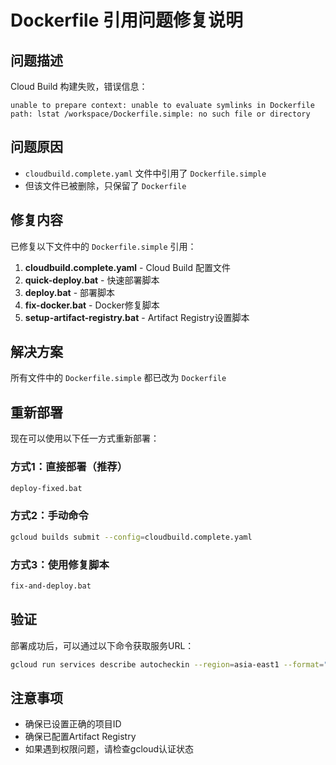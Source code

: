 # Dockerfile 引用问题修复说明

## 问题描述
Cloud Build 构建失败，错误信息：
```
unable to prepare context: unable to evaluate symlinks in Dockerfile path: lstat /workspace/Dockerfile.simple: no such file or directory
```

## 问题原因
- `cloudbuild.complete.yaml` 文件中引用了 `Dockerfile.simple`
- 但该文件已被删除，只保留了 `Dockerfile`

## 修复内容
已修复以下文件中的 `Dockerfile.simple` 引用：

1. **cloudbuild.complete.yaml** - Cloud Build 配置文件
2. **quick-deploy.bat** - 快速部署脚本
3. **deploy.bat** - 部署脚本
4. **fix-docker.bat** - Docker修复脚本
5. **setup-artifact-registry.bat** - Artifact Registry设置脚本

## 解决方案
所有文件中的 `Dockerfile.simple` 都已改为 `Dockerfile`

## 重新部署
现在可以使用以下任一方式重新部署：

### 方式1：直接部署（推荐）
```bash
deploy-fixed.bat
```

### 方式2：手动命令
```bash
gcloud builds submit --config=cloudbuild.complete.yaml
```

### 方式3：使用修复脚本
```bash
fix-and-deploy.bat
```

## 验证
部署成功后，可以通过以下命令获取服务URL：
```bash
gcloud run services describe autocheckin --region=asia-east1 --format="value(status.url)"
```

## 注意事项
- 确保已设置正确的项目ID
- 确保已配置Artifact Registry
- 如果遇到权限问题，请检查gcloud认证状态 